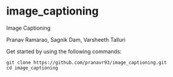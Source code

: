 # image_captioning
Image Captioning

Pranav Ramarao, Sagnik Dam, Varsheeth Talluri

Get started by using the following commands:

```
git clone https://github.com/pranavr93/image_captioning.git
cd image_captioning
```